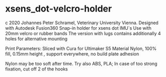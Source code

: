 # xsens_dot-velcro-holder
c 2020 Johannes Peter Schramel, Veterinary University Vienna. 
Designed with Autodesk Fusion360
Snap-in holder  for xsens dot IMU´s Use with 20mm velcro or rubber bands
The version with lugs contains additionally 4 holes for alternative mounting

Print Parameters:
Sliced with Cura for Ultimaker S5 
Material Nylon, 100% fill, 0.15mm height , support everywhere, no build plate adhesion

Nylon may be too soft after time. Try also ABS, PLA; In case of too strong fixation, cut off 2 of the hooks
